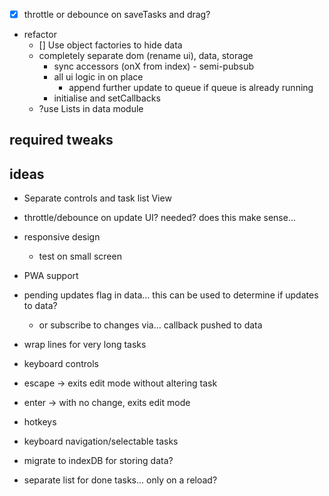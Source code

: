 - [x] throttle or debounce on saveTasks and drag?

- refactor
    - [] Use object factories to hide data
    - completely separate dom (rename ui), data, storage
        - sync accessors (onX from index) - semi-pubsub
        - all ui logic in on place
            - append further update to queue if queue is already running
        - initialise and setCallbacks
    - ?use Lists in data module

## required tweaks

## ideas

- Separate controls and task list View

- throttle/debounce on update UI? needed? does this make sense...

- responsive design
    - test on small screen

- PWA support

- pending updates flag in data... this can be used to determine if updates to data?
    - or subscribe to changes via... callback pushed to data

- wrap lines for very long tasks

- keyboard controls
- escape -> exits edit mode without altering task
- enter -> with no change, exits edit mode

- hotkeys
- keyboard navigation/selectable tasks

- migrate to indexDB for storing data?

- separate list for done tasks... only on a reload?